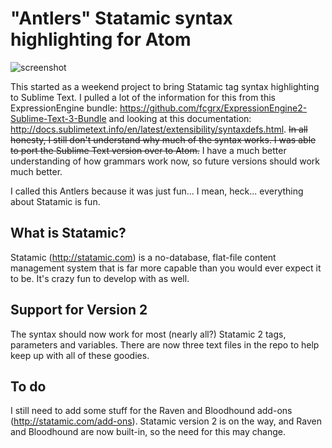 "Antlers" Statamic syntax highlighting for Atom
=======================================================

![screenshot](https://github.com/addisonhall/language-antlers/raw/master/screenshot.png)

This started as a weekend project to bring Statamic tag syntax highlighting to Sublime Text. I pulled a lot of the information for this from this ExpressionEngine bundle: https://github.com/fcgrx/ExpressionEngine2-Sublime-Text-3-Bundle and looking at this documentation: http://docs.sublimetext.info/en/latest/extensibility/syntaxdefs.html. ~~In all honesty, I still don't understand why much of the syntax works. I was able to port the Sublime Text version over to Atom.~~ I have a much better understanding of how grammars work now, so future versions should work much better.

I called this Antlers because it was just fun... I mean, heck... everything about Statamic is fun.

What is Statamic?
-----------------

Statamic (http://statamic.com) is a no-database, flat-file content management system that is far more capable than you would ever expect it to be. It's crazy fun to develop with as well.

Support for Version 2
---------------------

The syntax should now work for most (nearly all?) Statamic 2 tags, parameters and variables. There are now three text files in the repo to help keep up with all of these goodies.

To do
-----

I still need to add some stuff for the Raven and Bloodhound add-ons (http://statamic.com/add-ons). Statamic version 2 is on the way, and Raven and Bloodhound are now built-in, so the need for this may change.
